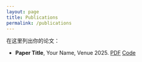 ```yaml
---
layout: page
title: Publications
permalink: /publications
---
```


在这里列出你的论文：

- **Paper Title**, Your Name, Venue 2025. [PDF](#) [Code](#)
